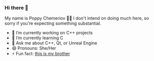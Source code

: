 ### Hi there 👋

My name is Poppy Chemeriov 👋🏻
I don't intend on doing much here, so sorry if you're expecting something substantial.

- 🔭 I’m currently working on C++ projects
- 🌱 I’m currently learning C
- 💬 Ask me about C++, Qt, or Unreal Engine 
- 😄 Pronouns: She/Her
- ⚡ Fun fact: [this is my brother](https://github.com/LukeChemeriov)
